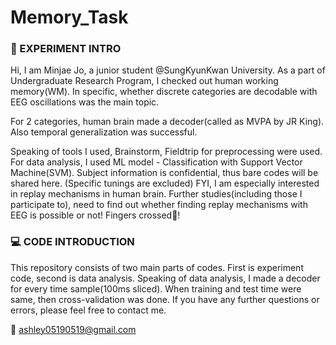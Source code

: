 # Memory_Task
### 🧪 EXPERIMENT INTRO
Hi, I am Minjae Jo, a junior student @SungKyunKwan University. As a part of Undergraduate Research Program, I checked out human working memory(WM). In specific, whether discrete categories are decodable with EEG oscillations was the main topic. 



For 2 categories, human brain made a decoder(called as MVPA by JR King). Also temporal generalization was successful.


Speaking of tools I used, Brainstorm, Fieldtrip for preprocessing were used. For data analysis, I used ML model - Classification with Support Vector Machine(SVM).
Subject information is confidential, thus bare codes will be shared here. (Specific tunings are excluded)
FYI, I am especially interested in replay mechanisms in human brain. Further studies(including those I participate to), need to find out whether finding replay mechanisms with EEG is possible or not! Fingers crossed🤞! 


### 💻 CODE INTRODUCTION
This repository consists of two main parts of codes. First is experiment code, second is data analysis. Speaking of data analysis, I made a decoder for every time sample(100ms sliced). When training and test time were same, then cross-validation was done.
If you have any further questions or errors, please feel free to contact me. 



📩 ashley05190519@gmail.com
